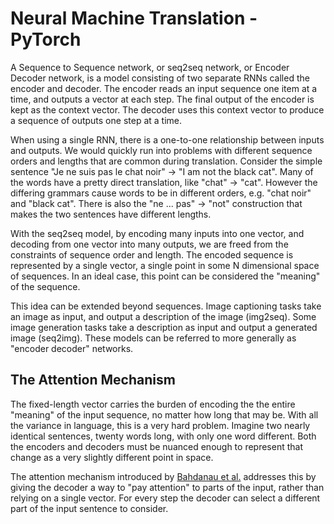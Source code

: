 # Neural Machine Translation - PyTorch

A Sequence to Sequence network, or seq2seq network, or Encoder Decoder network, is a model consisting of two separate RNNs called the encoder and decoder. The encoder reads an input sequence one item at a time, and outputs a vector at each step. The final output of the encoder is kept as the context vector. The decoder uses this context vector to produce a sequence of outputs one step at a time.

When using a single RNN, there is a one-to-one relationship between inputs and outputs. We would quickly run into problems with different sequence orders and lengths that are common during translation. Consider the simple sentence "Je ne suis pas le chat noir" → "I am not the black cat". Many of the words have a pretty direct translation, like "chat" → "cat". However the differing grammars cause words to be in different orders, e.g. "chat noir" and "black cat". There is also the "ne ... pas" → "not" construction that makes the two sentences have different lengths.

With the seq2seq model, by encoding many inputs into one vector, and decoding from one vector into many outputs, we are freed from the constraints of sequence order and length. The encoded sequence is represented by a single vector, a single point in some N dimensional space of sequences. In an ideal case, this point can be considered the "meaning" of the sequence.

This idea can be extended beyond sequences. Image captioning tasks take an image as input, and output a description of the image (img2seq). Some image generation tasks take a description as input and output a generated image (seq2img). These models can be referred to more generally as "encoder decoder" networks.

## The Attention Mechanism

The fixed-length vector carries the burden of encoding the the entire "meaning" of the input sequence, no matter how long that may be. With all the variance in language, this is a very hard problem. Imagine two nearly identical sentences, twenty words long, with only one word different. Both the encoders and decoders must be nuanced enough to represent that change as a very slightly different point in space.

The attention mechanism introduced by [Bahdanau et al.](https://arxiv.org/abs/1409.0473) addresses this by giving the decoder a way to "pay attention" to parts of the input, rather than relying on a single vector. For every step the decoder can select a different part of the input sentence to consider.